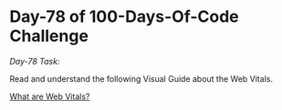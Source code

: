 # Day-78 of 100-Days-Of-Code Challenge

*Day-78 Task:*

Read and understand the following Visual Guide about the Web Vitals.

[What are Web Vitals?](https://roadmap.sh/guides/what-are-web-vitals)